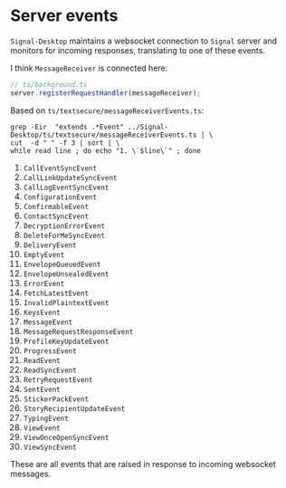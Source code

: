 # Server events

`Signal-Desktop` maintains a websocket connection to `Signal` server and monitors for incoming responses, translating to one of these events.

I think `MessageReceiver` is connected here:

```ts
// ts/background.ts
server.registerRequestHandler(messageReceiver);
```

Based on `ts/textsecure/messageReceiverEvents.ts`:

```shell
grep -Eir  "extends .*Event" ../Signal-Desktop/ts/textsecure/messageReceiverEvents.ts | \
cut  -d " " -f 3 | sort | \
while read line ; do echo "1. \`$line\`" ; done
```

1. `CallEventSyncEvent`
1. `CallLinkUpdateSyncEvent`
1. `CallLogEventSyncEvent`
1. `ConfigurationEvent`
1. `ConfirmableEvent`
1. `ContactSyncEvent`
1. `DecryptionErrorEvent`
1. `DeleteForMeSyncEvent`
1. `DeliveryEvent`
1. `EmptyEvent`
1. `EnvelopeQueuedEvent`
1. `EnvelopeUnsealedEvent`
1. `ErrorEvent`
1. `FetchLatestEvent`
1. `InvalidPlaintextEvent`
1. `KeysEvent`
1. `MessageEvent`
1. `MessageRequestResponseEvent`
1. `ProfileKeyUpdateEvent`
1. `ProgressEvent`
1. `ReadEvent`
1. `ReadSyncEvent`
1. `RetryRequestEvent`
1. `SentEvent`
1. `StickerPackEvent`
1. `StoryRecipientUpdateEvent`
1. `TypingEvent`
1. `ViewEvent`
1. `ViewOnceOpenSyncEvent`
1. `ViewSyncEvent`

These are all events that are raised in response to incoming websocket messages.
